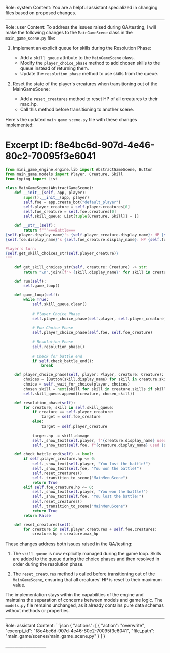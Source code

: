 Role: system
Content: You are a helpful assistant specialized in changing files based on proposed changes.
__________________
Role: user
Content: To address the issues raised during QA/testing, I will make the following changes to the `MainGameScene` class in the `main_game_scene.py` file:

1. Implement an explicit queue for skills during the Resolution Phase:
   - Add a `skill_queue` attribute to the `MainGameScene` class.
   - Modify the `player_choice_phase` method to add chosen skills to the queue instead of returning them.
   - Update the `resolution_phase` method to use skills from the queue.

2. Reset the state of the player's creatures when transitioning out of the MainGameScene:
   - Add a `reset_creatures` method to reset HP of all creatures to their max_hp.
   - Call this method before transitioning to another scene.

Here's the updated `main_game_scene.py` file with these changes implemented:

# Excerpt ID: f8e4bc6d-907d-4e46-80c2-70095f3e6041
```python main_game/scenes/main_game_scene.py
from mini_game_engine.engine.lib import AbstractGameScene, Button
from main_game.models import Player, Creature, Skill
from typing import List

class MainGameScene(AbstractGameScene):
    def __init__(self, app, player):
        super().__init__(app, player)
        self.foe = app.create_bot("default_player")
        self.player_creature = self.player.creatures[0]
        self.foe_creature = self.foe.creatures[0]
        self.skill_queue: List[tuple[Creature, Skill]] = []

    def __str__(self):
        return f"""===Battle===
{self.player.display_name}'s {self.player_creature.display_name}: HP {self.player_creature.hp}/{self.player_creature.max_hp}
{self.foe.display_name}'s {self.foe_creature.display_name}: HP {self.foe_creature.hp}/{self.foe_creature.max_hp}

Player's turn:
{self.get_skill_choices_str(self.player_creature)}
"""

    def get_skill_choices_str(self, creature: Creature) -> str:
        return "\n".join([f"> {skill.display_name}" for skill in creature.skills])

    def run(self):
        self.game_loop()

    def game_loop(self):
        while True:
            self.skill_queue.clear()
            
            # Player Choice Phase
            self.player_choice_phase(self.player, self.player_creature)
            
            # Foe Choice Phase
            self.player_choice_phase(self.foe, self.foe_creature)
            
            # Resolution Phase
            self.resolution_phase()
            
            # Check for battle end
            if self.check_battle_end():
                break

    def player_choice_phase(self, player: Player, creature: Creature):
        choices = [Button(skill.display_name) for skill in creature.skills]
        choice = self._wait_for_choice(player, choices)
        chosen_skill = next(skill for skill in creature.skills if skill.display_name == choice.display_name)
        self.skill_queue.append((creature, chosen_skill))

    def resolution_phase(self):
        for creature, skill in self.skill_queue:
            if creature == self.player_creature:
                target = self.foe_creature
            else:
                target = self.player_creature
            
            target.hp -= skill.damage
            self._show_text(self.player, f"{creature.display_name} used {skill.display_name}!")
            self._show_text(self.foe, f"{creature.display_name} used {skill.display_name}!")

    def check_battle_end(self) -> bool:
        if self.player_creature.hp <= 0:
            self._show_text(self.player, "You lost the battle!")
            self._show_text(self.foe, "You won the battle!")
            self.reset_creatures()
            self._transition_to_scene("MainMenuScene")
            return True
        elif self.foe_creature.hp <= 0:
            self._show_text(self.player, "You won the battle!")
            self._show_text(self.foe, "You lost the battle!")
            self.reset_creatures()
            self._transition_to_scene("MainMenuScene")
            return True
        return False

    def reset_creatures(self):
        for creature in self.player.creatures + self.foe.creatures:
            creature.hp = creature.max_hp
```

These changes address both issues raised in the QA/testing:

1. The `skill_queue` is now explicitly managed during the game loop. Skills are added to the queue during the choice phases and then resolved in order during the resolution phase.

2. The `reset_creatures` method is called before transitioning out of the `MainGameScene`, ensuring that all creatures' HP is reset to their maximum value.

The implementation stays within the capabilities of the engine and maintains the separation of concerns between models and game logic. The `models.py` file remains unchanged, as it already contains pure data schemas without methods or properties.
__________________
Role: assistant
Content: ```json
{
  "actions": [
    {
      "action": "overwrite",
      "excerpt_id": "f8e4bc6d-907d-4e46-80c2-70095f3e6041",
      "file_path": "main_game/scenes/main_game_scene.py"
    }
  ]
}
```
__________________
